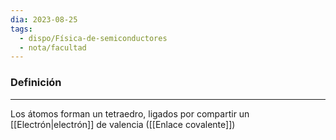 ```yaml
---
dia: 2023-08-25
tags:
  - dispo/Física-de-semiconductores
  - nota/facultad
---
```

### Definición
---
Los átomos forman un tetraedro, ligados por compartir un [[Electrón|electrón]] de valencia ([[Enlace covalente]])